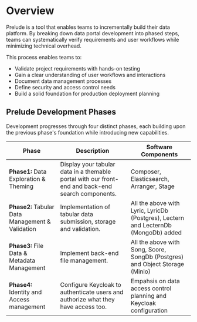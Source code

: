 # Overview

Prelude is a tool that enables teams to incrementally build their data platform.
By breaking down data portal development into phased steps, teams can
systematically verify requirements and user workflows while minimizing technical
overhead.

This process enables teams to:

- Validate project requirements with hands-on testing
- Gain a clear understanding of user workflows and interactions
- Document data management processes
- Define security and access control needs
- Build a solid foundation for production deployment planning

## Prelude Development Phases

Development progresses through four distinct phases, each building upon the
previous phase's foundation while introducing new capabilities.

| Phase                                            | Description                                                                                       | Software Components                                                                 |
| ------------------------------------------------ | ------------------------------------------------------------------------------------------------- | ----------------------------------------------------------------------------------- |
| **Phase1:** Data Exploration & Theming           | Display your tabular data in a themable portal with our front-end and back-end search components. | Composer, Elasticsearch, Arranger, Stage                                            |
| **Phase2:** Tabular Data Management & Validation | Implementation of tabular data submission, storage and validation.                                | All the above with Lyric, LyricDb (Postgres), Lectern and LecternDb (MongoDb) added |
| **Phase3:** File Data & Metadata Management      | Implement back-end file management.                                                               | All the above with Song, Score, SongDb (Postgres) and Object Storage (Minio)        |
| **Phase4:** Identity and Access management       | Configure Keycloak to authenticate users and authorize what they have access too.                 | Empahsis on data access control planning and Keycloak configuration                 |
